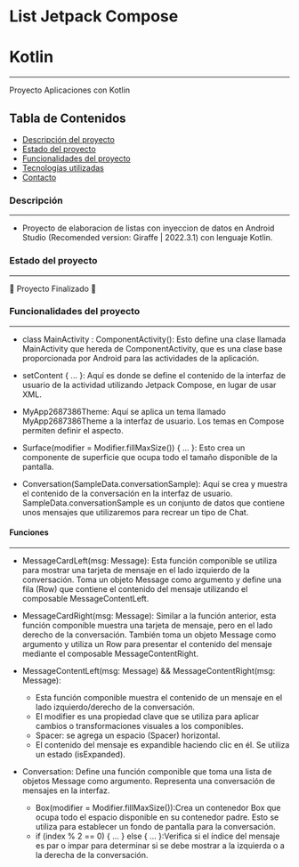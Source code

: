 # List Jetpack Compose
# Kotlin
***
Proyecto Aplicaciones con Kotlin
## Tabla de Contenidos
* [Descripción del proyecto](#descripción-del-proyecto)
* [Estado del proyecto](#estado-del-proyecto)
* [Funcionalidades del proyecto](#Funcionalidades-del-proyecto)
* [Tecnologías utilizadas](#tecnologías-utilizadas)
* [Contacto](#contacto)

### Descripción
***
* Proyecto de elaboracion de listas con inyeccion de datos en Android Studio (Recomended version: Giraffe | 2022.3.1) con lenguaje Kotlin.
### Estado del proyecto
***
👷 Proyecto Finalizado 👷

### Funcionalidades del proyecto
***
* class MainActivity : ComponentActivity(): Esto define una clase llamada MainActivity que hereda de ComponentActivity, que es una clase base proporcionada por Android para las actividades de la aplicación.
  
* setContent { ... }: Aquí es donde se define el contenido de la interfaz de usuario de la actividad utilizando Jetpack Compose, en lugar de usar XML.
  
* MyApp2687386Theme: Aquí se aplica un tema llamado MyApp2687386Theme a la interfaz de usuario. Los temas en Compose permiten definir el aspecto.
  
* Surface(modifier = Modifier.fillMaxSize()) { ... }: Esto crea un componente de superficie que ocupa todo el tamaño disponible de la pantalla.
  
* Conversation(SampleData.conversationSample): Aquí se crea y muestra el contenido de la conversación en la interfaz de usuario. SampleData.conversationSample es un conjunto de datos que contiene unos mensajes que utilizaremos para recrear un tipo de Chat.
  
#### Funciones
***

* MessageCardLeft(msg: Message): Esta función componible se utiliza para mostrar una tarjeta de mensaje en el lado izquierdo de la conversación. Toma un objeto Message como argumento y define una fila (Row) que contiene el contenido del mensaje utilizando el composable MessageContentLeft.
  
* MessageCardRight(msg: Message): Similar a la función anterior, esta función componible muestra una tarjeta de mensaje, pero en el lado derecho de la conversación. También toma un objeto Message como argumento y utiliza un Row para presentar el contenido del mensaje mediante el composable MessageContentRight.
  
* MessageContentLeft(msg: Message) && MessageContentRight(msg: Message):
    * Esta función componible muestra el contenido de un mensaje en el lado izquierdo/derecho de la conversación.
    * El modifier es una propiedad clave que se utiliza para aplicar cambios o transformaciones visuales a los componibles.
    * Spacer: se agrega un espacio (Spacer) horizontal.
    * El contenido del mensaje es expandible haciendo clic en él. Se utiliza un estado (isExpanded).
* Conversation: Define una función componible que toma una lista de objetos Message como argumento. Representa una conversación de mensajes en la interfaz.
    * Box(modifier = Modifier.fillMaxSize()):Crea un contenedor Box que ocupa todo el espacio disponible en su contenedor padre. Esto se utiliza para establecer un fondo de pantalla para la conversación.
    * if (index % 2 == 0) { ... } else { ... }:Verifica si el índice del mensaje es par o impar para determinar si se debe mostrar a la izquierda o a la derecha de la conversación.
